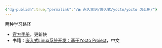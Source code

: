 ```yaml
---
{"dg-publish":true,"permalink":"/🍀 永久笔记/嵌入式/yocto/yocto 怎么用/"}
---
```




两种学习路径

- [官方手册](https://docs.yoctoproject.org/)，更新快
- 书籍：[嵌入式Linux系统开发：基于Yocto Project](https://weread.qq.com/web/reader/61d32a60718f638961d491cke4d32d5015e4da3b7fbb1fa)，中文

